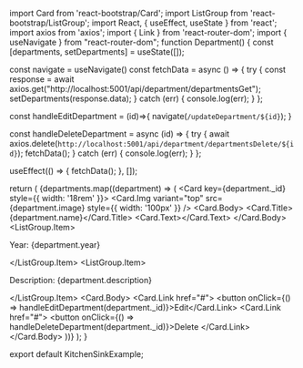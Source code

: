 import Card from 'react-bootstrap/Card';
import ListGroup from 'react-bootstrap/ListGroup';
import React, { useEffect, useState } from 'react';
import axios from 'axios';
import { Link } from 'react-router-dom';
import { useNavigate } from "react-router-dom";
function Department() {
const [departments, setDepartments] = useState([]);

const navigate = useNavigate()
const fetchData = async () => {
try {
const response = await axios.get("http://localhost:5001/api/department/departmentsGet");
setDepartments(response.data);
} catch (err) {
console.log(err);
}
};

const handleEditDepartment = (id)=>{
navigate(`/updateDepartment/${id}`);
}

const handleDeleteDepartment = async (id) => {
try {
await axios.delete(`http://localhost:5001/api/department/departmentsDelete/${id}`);
fetchData();
} catch (err) {
console.log(err);
}
};

useEffect(() => {
fetchData();
}, []);

return (
{departments.map((department) => (
<Card key={department.\_id} style={{ width: '18rem' }}>
<Card.Img variant="top" src={department.image} style={{ width: '100px' }} />
<Card.Body>
<Card.Title>{department.name}</Card.Title>
<Card.Text></Card.Text>
</Card.Body>
<ListGroup className="list-group-flush">
<ListGroup.Item> <p>Year: {department.year}</p></ListGroup.Item>
<ListGroup.Item> <p>Description: {department.description}</p></ListGroup.Item>
</ListGroup>
<Card.Body>
<Card.Link href="#"> <button onClick={() => handleEditDepartment(department.\_id)}>Edit</button></Card.Link>
<Card.Link href="#"> <button onClick={() => handleDeleteDepartment(department.\_id)}>Delete</button>
</Card.Link>
</Card.Body>
</Card>
))}
);
}

export default KitchenSinkExample;
